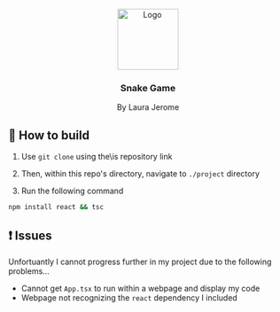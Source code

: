 <br />
<div align="center">
    <img src="https://cdn.iconscout.com/icon/premium/png-256-thumb/snake-game-8700200-7154211.png" alt="Logo" width="110" height="110">
  </a>

  <h3 align="center"><b>Snake Game</b></h3>

  <p align="center">
    By Laura Jerome
  </p>
</div>

## 🔨 How to build

1. Use `git clone` using the\is repository link


2. Then, within this repo's directory, navigate to `./project` directory


3. Run the following command
```sh
npm install react && tsc
```



## ❗ Issues

Unfortuantly I cannot progress further in my project due to the following problems…
* Cannot get `App.tsx` to run within a webpage and display my code
* Webpage not recognizing the `react` dependency I included
